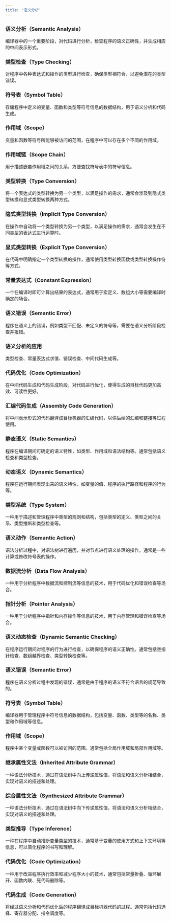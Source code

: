 ```yaml
---
title: '语义分析'
---
```


### 语义分析（Semantic Analysis）

编译器中的一个重要阶段，对代码进行分析，检查程序的语义正确性，并生成相应的中间表示形式。

### 类型检查（Type Checking）

对程序中各种表达式和操作的类型进行检查，确保类型相符合，以避免潜在的类型错误。

### 符号表（Symbol Table）

存储程序中定义的变量、函数和类型等符号信息的数据结构，用于语义分析和代码生成。

### 作用域（Scope）

变量和函数等符号所能够被访问的范围，在程序中可以存在多个不同的作用域。

### 作用域链（Scope Chain）

用于描述嵌套作用域之间的关系，方便查找符号表中的符号信息。

### 类型转换（Type Conversion）

将一个表达式的类型转换为另一个类型，以满足操作的需求，通常会涉及到隐式类型转换和显式类型转换两种方式。

### 隐式类型转换（Implicit Type Conversion）

在操作中自动将一个类型转换为另一个类型，以满足操作的需求，通常会发生在不同类型的表达式进行运算时。

### 显式类型转换（Explicit Type Conversion）

在代码中明确指定一个类型转换的操作，通常使用类型转换函数或类型转换操作符等方式。

### 常量表达式（Constant Expression）

一个在编译时即可计算出结果的表达式，通常用于宏定义、数组大小等需要编译时确定的场合。

### 语义错误（Semantic Error）

程序在语义上的错误，例如类型不匹配、未定义的符号等，需要在语义分析阶段检查并报错。

### 语义分析的应用

类型检查、常量表达式求值、错误检查、中间代码生成等。

### 代码优化（Code Optimization）

在中间代码生成和代码生成阶段，对代码进行优化，使得生成的目标代码更加高效、可读性更好。

### 汇编代码生成（Assembly Code Generation）

将中间表示形式的代码翻译成目标机器的汇编代码，以供后续的汇编和链接等过程使用。

### 静态语义（Static Semantics）

程序在编译期间可确定的语义特性，如类型、作用域和语法结构等。通常包括语义检查和类型检查。

### 动态语义（Dynamic Semantics）

程序在运行期间表现出来的语义特性，如变量的值、程序的执行路径和程序的行为等。

### 类型系统（Type System）

一种用于描述和管理程序中类型的规则和结构，包括类型的定义、类型之间的关系、类型推断和类型检查等。

### 语义动作（Semantic Action）

语法分析过程中，对语法树进行遍历，并对节点进行语义处理的操作。通常是一些计算或修改符号表的操作。

### 数据流分析（Data Flow Analysis）

一种用于分析程序中数据流和控制流等信息的技术，用于代码优化和错误检查等场合。

### 指针分析（Pointer Analysis）

一种用于分析程序中指针和内存操作等信息的技术，用于内存管理和错误检查等场合。

### 语义动态检查（Dynamic Semantic Checking）

在程序运行期间对程序的行为进行检查，以确保程序的语义正确性。通常包括空指针检查、数组越界检查、类型转换检查等。

### 语义错误（Semantic Error）

程序在语义分析过程中发现的错误，通常是由于程序的语义不符合语言的规范导致的。

### 符号表（Symbol Table）

编译器用于管理程序中符号信息的数据结构，包括变量、函数、类型等的名称、类型和作用域等信息。

### 作用域（Scope）

程序中某个变量或函数可以被访问的范围。通常包括全局作用域和局部作用域等。

### 继承属性文法（Inherited Attribute Grammar）

一种语法分析技术，通过在语法树中向上传递属性值，将语法和语义分析相结合，实现对语义的描述和处理。

### 综合属性文法（Synthesized Attribute Grammar）

一种语法分析技术，通过在语法树中向下传递属性值，将语法和语义分析相结合，实现对语义的描述和处理。

### 类型推导（Type Inference）

一种在程序中自动推断变量类型的技术，通常基于变量的使用方式和上下文环境等信息，可以简化程序的书写和理解。

### 代码优化（Code Optimization）

一种用于改进程序执行效率和减少程序大小的技术，通常包括常量折叠、循环展开、函数内联、死代码删除等。

### 代码生成（Code Generation）

将经过语义分析和代码优化后的程序翻译成目标机器代码的过程。通常包括代码选择、寄存器分配、指令调度等。